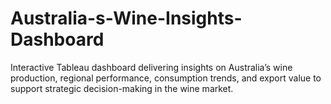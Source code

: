 # Australia-s-Wine-Insights-Dashboard
Interactive Tableau dashboard delivering insights on Australia’s wine production, regional performance, consumption trends, and export value to support strategic decision-making in the wine market.
